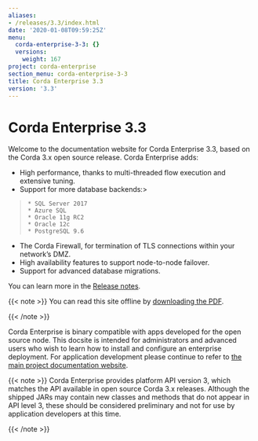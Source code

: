 ```yaml
---
aliases:
- /releases/3.3/index.html
date: '2020-01-08T09:59:25Z'
menu:
  corda-enterprise-3-3: {}
  versions:
    weight: 167
project: corda-enterprise
section_menu: corda-enterprise-3-3
title: Corda Enterprise 3.3
version: '3.3'
---
```



# Corda Enterprise 3.3

Welcome to the documentation website for Corda Enterprise 3.3, based on the Corda 3.x open source release. Corda Enterprise adds:


* High performance, thanks to multi-threaded flow execution and extensive tuning.
* Support for more database backends:> 
> 
>     * SQL Server 2017
>     * Azure SQL
>     * Oracle 11g RC2
>     * Oracle 12c
>     * PostgreSQL 9.6



* The Corda Firewall, for termination of TLS connections within your network’s DMZ.
* High availability features to support node-to-node failover.
* Support for advanced database migrations.

You can learn more in the [Release notes](release-notes.md).

{{< note >}}
You can read this site offline by [downloading the PDF](_static/corda-developer-site.pdf).

{{< /note >}}

Corda Enterprise is binary compatible with apps developed for the open source node. This docsite is intended for
administrators and advanced users who wish to learn how to install and configure an enterprise deployment. For
application development please continue to refer to [the main project documentation website](https://docs.corda.net/).

{{< note >}}
Corda Enterprise provides platform API version 3, which matches the API available in open source Corda 3.x releases.
Although the shipped JARs may contain new classes and methods that do not appear in API level 3, these should be considered
preliminary and not for use by application developers at this time.

{{< /note >}}

